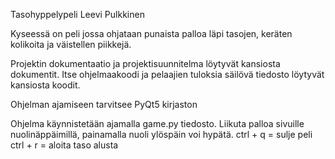 Tasohyppelypeli Leevi Pulkkinen

Kyseessä on peli jossa ohjataan punaista palloa läpi tasojen, keräten kolikoita ja väistellen piikkejä.

Projektin dokumentaatio ja projektisuunnitelma löytyvät kansiosta dokumentit.
Itse ohjelmaakoodi ja pelaajien tuloksia säilövä tiedosto löytyvät kansiosta koodit.

Ohjelman ajamiseen tarvitsee PyQt5 kirjaston

Ohjelma käynnistetään ajamalla game.py tiedosto.
Liikuta palloa sivuille nuolinäppäimillä, painamalla nuoli ylöspäin voi hypätä.
ctrl + q = sulje peli
ctrl + r = aloita taso alusta
